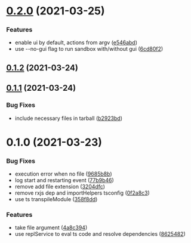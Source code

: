 # [0.2.0](https://github.com/erhise/offline-blitz/compare/0.1.2...0.2.0) (2021-03-25)


### Features

* enable ui by default, actions from argv ([e546abd](https://github.com/erhise/offline-blitz/commit/e546abd239859a061a60d543b482fe23a072ff90))
* use --no-gui flag to run sandbox with/without gui ([6cd80f2](https://github.com/erhise/offline-blitz/commit/6cd80f2f8b30a5899531a0423670a3540b97ef35))



## [0.1.2](https://github.com/erhise/offline-blitz/compare/0.1.1...0.1.2) (2021-03-24)



## [0.1.1](https://github.com/erhise/offline-blitz/compare/0.1.0...0.1.1) (2021-03-24)


### Bug Fixes

* include necessary files in tarball ([b2923bd](https://github.com/erhise/offline-blitz/commit/b2923bd1fa7464666cc93745ba68f583c11b1248))



# 0.1.0 (2021-03-23)


### Bug Fixes

* execution error when no file ([9685b8b](https://github.com/erhise/offline-blitz/commit/9685b8bb51fe4dfdc5b15f917d4a986b85c7e7af))
* log start and restarting event ([77b9b46](https://github.com/erhise/offline-blitz/commit/77b9b463ce32658f3a0bd64207555a957d05db41))
* remove add file extension ([3204dfc](https://github.com/erhise/offline-blitz/commit/3204dfc329ad9ce2547526c4f99cb413e961eb54))
* remove rxjs dep and importHelpers tsconfig ([0f2a8c3](https://github.com/erhise/offline-blitz/commit/0f2a8c39d5dff6c92f7ffdfcd4d4e698e9c3a4bb))
* use ts transpileModule ([358f8dd](https://github.com/erhise/offline-blitz/commit/358f8dd8fa7932e99a213bcaf64d3d7662989bd4))


### Features

* take file argument ([4a8c394](https://github.com/erhise/offline-blitz/commit/4a8c394d2cb5487be2c11498a089948d41a44779))
* use replService to eval ts code and resolve dependencies ([8625482](https://github.com/erhise/offline-blitz/commit/862548254af6f4e5122511b50ec72635c83425ab))




